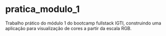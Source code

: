# pratica_modulo_1
Trabalho prático do módulo 1 do bootcamp fullstack IGTI, construindo uma aplicação para visualização de cores a partir da escala RGB.
